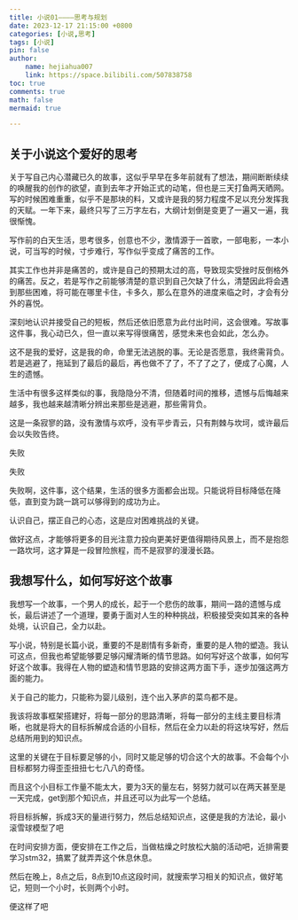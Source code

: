 ```yaml
---
title: 小说01————思考与规划
date: 2023-12-17 21:15:00 +0800
categories: [小说,思考]
tags: [小说]
pin: false
author: 
    name: hejiahua007
    link: https://space.bilibili.com/507838758
toc: true
comments: true
math: false
mermaid: true

---
```


## 关于小说这个爱好的思考

关于写自己内心潜藏已久的故事，这似乎早早在多年前就有了想法，期间断断续续的唤醒我的创作的欲望，直到去年才开始正式的动笔，但也是三天打鱼两天晒网。写的时候困难重重，似乎不是那块的料，又或许是我的努力程度不足以充分发挥我的天赋。一年下来，最终只写了三万字左右，大纲计划倒是变更了一遍又一遍，我很惭愧。

写作前的白天生活，思考很多，创意也不少，激情源于一首歌，一部电影，一本小说，可当写的时候，寸步难行，写作似乎变成了痛苦的工作。

其实工作也并非是痛苦的，或许是自己的预期太过的高，导致现实受挫时反倒格外的痛苦。反之，若是写作之前能够清楚的意识到自己欠缺了什么，清楚因此将会遇到那些困难，将可能在哪里卡住，卡多久，那么在意外的进度来临之时，才会有分外的喜悦。

深刻地认识并接受自己的短板，然后还依旧愿意为此付出时间，这会很难。写故事这件事，我心动已久，但一直以来写得很痛苦，感觉未来也会如此，怎么办。

这不是我的爱好，这是我的命，命里无法逃脱的事。无论是否愿意，我终需背负。若是逃避了，拖延到了最后的最后，再也做不了了，不了了之了，便成了心魔，人生的遗憾。

生活中有很多这样类似的事，我隐隐分不清，但随着时间的推移，遗憾与后悔越来越多，我也越来越清晰分辨出来那些是逃避，那些需背负。

这是一条寂寥的路，没有激情与欢呼，没有平步青云，只有荆棘与坎坷，或许最后会以失败告终。

失败

失败

失败啊，这件事，这个结果，生活的很多方面都会出现。只能说将目标降低在降低，直到变为跳一跳可以够得到的成功为止。

认识自己，摆正自己的心态，这是应对困难挑战的关键。

做好这点，才能够将更多的目光注意力投向更美好更值得期待风景上，而不是抱怨一路坎坷，这才算是一段冒险旅程，而不是寂寥的漫漫长路。

## 我想写什么，如何写好这个故事

我想写一个故事，一个男人的成长，起于一个悲伤的故事，期间一路的遗憾与成长，最后讲述了一个道理，要勇于面对人生的种种挑战，积极接受突如其来的各种处境，认识自己，全力以赴。

写小说，特别是长篇小说，重要的不是剧情有多新奇，重要的是人物的塑造。我认可这点，但我也希望能够要足够闪耀清晰的情节思路。如何写好这个故事，如何写好这个故事。我得在人物的塑造和情节思路的安排这两方面下手，逐步加强这两方面的能力。

关于自己的能力，只能称为婴儿级别，连个出入茅庐的菜鸟都不是。

我该将故事框架搭建好，将每一部分的思路清晰，将每一部分的主线主要目标清晰，也就是将大的目标拆解成合适的小目标，然后在全力以赴的将这块写好，然后总结所用到的知识点。

这里的关键在于目标要足够的小，同时又能足够的切合这个大的故事。不会每个小目标都努力得歪歪扭扭七七八八的奇怪。

而且这个小目标工作量不能太大，要为3天的量左右，努努力就可以在两天甚至是一天完成，get到那个知识点，并且还可以为此写一个总结。

将目标拆解，拆成3天的量进行努力，然后总结知识点，这便是我的方法论，最小滚雪球模型了吧

在时间安排方面，便安排在工作之后，当做枯燥之时放松大脑的活动吧，近排需要学习stm32，搞累了就弄弄这个休息休息。

然后在晚上，8点之后，8点到10点这段时间，就搜索学习相关的知识点，做好笔记，短则一个小时，长则两个小时。

便这样了吧





